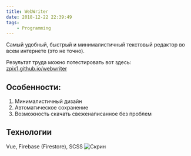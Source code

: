 ```yaml
---
title: WebWriter
date: 2018-12-22 22:39:49
tags:
    - Programming
---
```


Самый удобный, быстрый и минималистичный текстовый редактор во всем интернете (это не точно).

<!-- more --> 

Результат труда можно потестировать вот здесь: [zpix1.github.io/webwriter](https://zpix1.github.io/webwriter)
## Особенности:
1. Минималистичный дизайн
2. Автоматическое сохранение
3. Возможность скачать свеженаписанное без проблем

## Технологии
Vue, Firebase (Firestore), SCSS
![Скрин](https://i.imgur.com/0CuKQhm.png)
